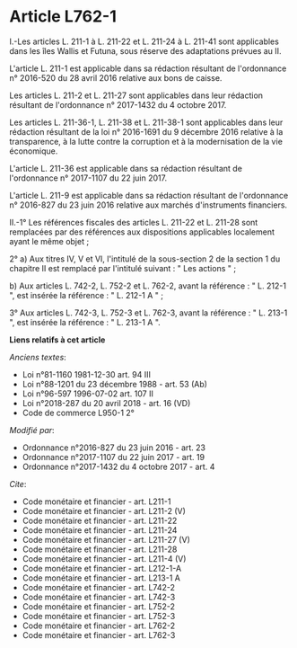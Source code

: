 # Article L762-1

I.-Les articles L. 211-1 à L. 211-22 et L. 211-24 à L. 211-41 sont applicables dans les îles Wallis et Futuna, sous réserve
des adaptations prévues au II.

L'article L. 211-1 est applicable dans sa rédaction résultant de l'ordonnance n° 2016-520 du 28 avril 2016 relative aux bons
de caisse.

Les articles L. 211-2 et L. 211-27 sont applicables dans leur rédaction résultant de l'ordonnance n° 2017-1432 du 4 octobre
2017.

Les articles L. 211-36-1, L. 211-38 et L. 211-38-1 sont applicables dans leur rédaction résultant de la loi n° 2016-1691 du 9
décembre 2016 relative à la transparence, à la lutte contre la corruption et à la modernisation de la vie économique.

L'article L. 211-36 est applicable dans sa rédaction résultant de l'ordonnance n° 2017-1107 du 22 juin 2017.

L'article L. 211-9 est applicable dans sa rédaction résultant de l'ordonnance n° 2016-827 du 23 juin 2016 relative aux
marchés d'instruments financiers.

II.-1° Les références fiscales des articles L. 211-22 et L. 211-28 sont remplacées par des références aux dispositions
applicables localement ayant le même objet ;

2° a) Aux titres IV, V et VI, l'intitulé de la sous-section 2 de la section 1 du chapitre II est remplacé par l'intitulé
suivant : " Les actions " ;

b) Aux articles L. 742-2, 
L. 752-2 et L. 762-2, avant la référence : " L. 212-1 ", est insérée la référence : " L. 212-1 A " ;

3° Aux articles L. 742-3, L. 752-3 et L. 762-3, avant la référence : " L. 213-1 ", est insérée la référence : " L. 213-1 A ".

**Liens relatifs à cet article**

_Anciens textes_:

  - Loi n°81-1160 1981-12-30 art. 94 III
  - Loi n°88-1201 du 23 décembre 1988 - art. 53 (Ab)
  - Loi n°96-597 1996-07-02 art. 107 II
  - Loi n°2018-287 du 20 avril 2018 - art. 16 (VD)
  - Code de commerce L950-1 2°

_Modifié par_:

  - Ordonnance n°2016-827 du 23 juin 2016 - art. 23
  - Ordonnance n°2017-1107 du 22 juin 2017 - art. 19
  - Ordonnance n°2017-1432 du 4 octobre 2017 - art. 4

_Cite_:

  - Code monétaire et financier - art. L211-1
  - Code monétaire et financier - art. L211-2 (V)
  - Code monétaire et financier - art. L211-22
  - Code monétaire et financier - art. L211-24
  - Code monétaire et financier - art. L211-27 (V)
  - Code monétaire et financier - art. L211-28
  - Code monétaire et financier - art. L211-4 (V)
  - Code monétaire et financier - art. L212-1-A
  - Code monétaire et financier - art. L213-1 A
  - Code monétaire et financier - art. L742-2
  - Code monétaire et financier - art. L742-3
  - Code monétaire et financier - art. L752-2
  - Code monétaire et financier - art. L752-3
  - Code monétaire et financier - art. L762-2
  - Code monétaire et financier - art. L762-3
